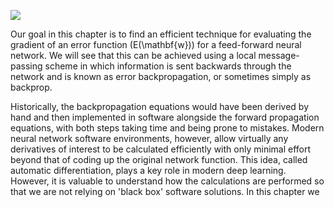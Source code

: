 ![](https://cdn.mathpix.com/cropped/2024_05_26_f259a6e31b33764956acg-1.jpg?height=1248&width=1238&top_left_y=216&top_left_x=409)

Our goal in this chapter is to find an efficient technique for evaluating the gradient of an error function \(E(\mathbf{w})\) for a feed-forward neural network. We will see that this can be achieved using a local message-passing scheme in which information is sent backwards through the network and is known as error backpropagation, or sometimes simply as backprop.

Historically, the backpropagation equations would have been derived by hand and then implemented in software alongside the forward propagation equations, with both steps taking time and being prone to mistakes. Modern neural network software environments, however, allow virtually any derivatives of interest to be calculated efficiently with only minimal effort beyond that of coding up the original network function. This idea, called automatic differentiation, plays a key role in modern deep learning. However, it is valuable to understand how the calculations are performed so that we are not relying on 'black box' software solutions. In this chapter we